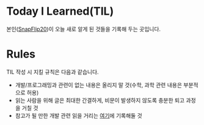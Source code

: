 # Today I Learned(TIL)
본인([SnapFlip20](https://github.com/SnapFlip20))이 오늘 새로 알게 된 것들을 기록해 두는 곳입니다.
</br>

# Rules
TIL 작성 시 지킬 규칙은 다음과 같습니다.
* 개발/프로그래밍과 관련이 없는 내용은 올리지 말 것(수학, 과학 관련 내용은 부분적으로 허용)
* 읽는 사람을 위해 글은 최대한 간결하게, 비문이 발생하지 않도록 충분한 퇴고 과정을 거칠 것
* 참고가 될 만한 개발 관련 읽을 거리는 [여기](https://github.com/SnapFlip20/TIL/blob/master/zzz_bookmark/My_Bookmark.md)에 기록해둘 것
